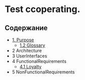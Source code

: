 # Test ccoperating.

## Содержание

- [1. Purpose](DocsFiles\1_Purpose\1.1_Purpose.md)
    - [1.2 Glossary](DocsFiles\1_Purpose\1.2_Glossary.md)
- 2 Architecture
- 3 UserInterfaces
- 4 FunctionalRequirements
    - [4.1 Loyalty](DocsFiles\4_FunctionalRequirements\4.1_Loyalty.md)
- 5 NonFunctionalRequirements
